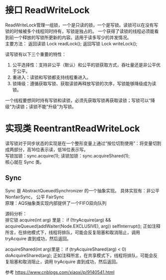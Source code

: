 # 接口 ReadWriteLock
ReadWriteLock管理一组锁，一个是只读的锁，一个是写锁。读锁可以在没有写锁的时候被多个线程同时持有，写锁是独占的。
一个获得了读锁的线程必须能看到前一个释放的写锁所更新的内容。适用于读多写少的并发情况。  
主要方法： 返回读锁 Lock readLock(); 返回写锁 Lock writeLock();

读写锁有以下三个重要的特性：
1. 公平选择性：支持非公平（默认）和公平的锁获取方式，吞吐量还是非公平优于公平。
2. 重进入：读锁和写锁都支持线程重进入。
3. 锁降级：遵循获取写锁、获取读锁再释放写锁的次序，写锁能够降级成为读锁。

一个线程要想同时持有写锁和读锁，必须先获取写锁再获取读锁；写锁可以“降级”为读锁；读锁不能“升级”为写锁。

# 实现类 ReentrantReadWriteLock
读写锁对于同步状态的实现是在一个整形变量上通过“按位切割使用”：将变量切割成两部分，高16位表示读，低16位表示写。  
写锁加锁：sync.acquire(1); 读锁加锁：sync.acquireShared(1);   
核心就在 Sync 类。  

## Sync 
Sync 是 AbstractQueuedSynchronizer 的一个抽象实现。 具体实现有：非公平 NonfairSync， 公平 FairSync    
原理：AQS抽象类实现内部提供了一个FIFO双向队列

源码分析：  
排它锁 acquire(int arg) 里是： if (!tryAcquire(arg) && acquireQueued(addWaiter(Node.EXCLUSIVE), arg)) selfInterrupt();
正如注释所言，在排他模式下，线程将排队，可能会反复阻塞和取消阻止，调用 tryAcquire 直到成功，然后返回。

acquireShared(int arg)里是： if (tryAcquireShared(arg) < 0) doAcquireShared(arg);
正如注释所言，在共享模式下，线程将排队，可能会反复阻塞和取消阻止，调用 tryAcquire 直到成功，然后返回。

参考 https://www.cnblogs.com/xiaoxi/p/9140541.html    